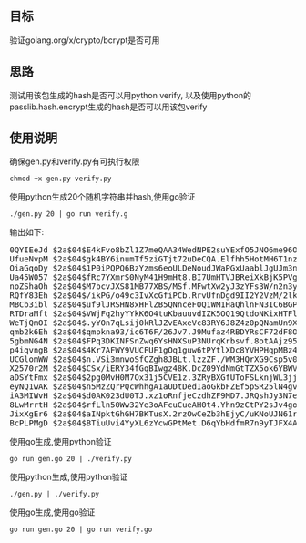 ## 目标
验证golang.org/x/crypto/bcrypt是否可用

## 思路
测试用该包生成的hash是否可以用python verify,
以及使用python的passlib.hash.encrypt生成的hash是否可以用该包verify

## 使用说明

确保gen.py和verify.py有可执行权限
```
chmod +x gen.py verify.py
```

使用python生成20个随机字符串并hash,使用go验证
```
./gen.py 20 | go run verify.g
```

输出如下:
<pre>
0QYIEeJd $2a$04$E4kFvo8bZl1Z7meQAA34WedNPE2suYExfO5JNO6me96Oov0H.huUi verify ok
UfueNvpM $2a$04$gk4BY6inumTf5ziGTjt72uDeCQA.Elfhh5HotMH6T1nz7odvQDTS6 verify ok
OiaGqoDy $2a$04$1P0iPQPQ6BzYzms6eoULDeNoudJWaPGxUaablJgUJm3ni6ynvWbtW verify ok
Ua45W057 $2a$04$fRc7YXmrS0NyM41H9mHt8.BI7UmHTVJBReiXkBjK5PVgAr25TKC/C verify ok
noZShaOh $2a$04$M7bcvJXS81MB77XBS/MSf.MFwtXw2yJ3zYFs3W/n2n3yU3tGKpOR2 verify ok
RQfY83Eh $2a$04$/ikPG/o49c3IvXcGfiPCb.RrvUfnDgd9II2Y2VzM/2lkETgBR/I/K verify ok
MBCb3ibl $2a$04$uf9lJRSHN8xHFlZB5QNnceFOQ1WM1HaQhlnFN3IC6BGPXbhpvrVAC verify ok
RTDraMft $2a$04$VWjFq2hyYYkK6O4tuKbauuvdIZK5OQ19QtdoNKixHTFl6a0jQqF0u verify ok
WeTjQmOI $2a$04$.yYOn7qLsij0kRlJZvEAxeVc83RY6J8Z4z0pQNamUn9XirFOl5ElW verify ok
qmb2k6Eh $2a$04$qmpkna93/ic6T6F/26Jv7.J9Mufaz4RBDYRsCF72dF8OFtxNEicWq verify ok
5gbmNG4N $2a$04$FPq3DKINFSnZwq6YsHNXSuP3NUrqKrbsvf.8otAAjz95zMBgDYTYG verify ok
p4iqvngB $2a$04$4Kr7AFWY9VUCFUF1gOq1guw6tPYtlXDc8YVHPHqpMBz4lK8JvPFu6 verify ok
UCGlomWW $2a$04$n.VSi3mnwoSfCZgh8JBLt.lzzZF./WM3HQrXG9Csp5v0sFsQHo9Cy verify ok
X2570r2M $2a$04$CSx/iERY34fGqBIwgz48K.DcZ09YdNmGtTZX5ok6YBWVZAiJRdh0e verify ok
aDSYtFmx $2a$04$2pg0MvH0M7Ox31j5CVE1z.3ZRyBXGfUToFSLknjWL3jj6d0x078Va verify ok
eyNQ1wAK $2a$04$n5MzZQrPQcWhhgA1aUDtDedIaoGkbFZEf5pSR25lN4gve575BaJWC verify ok
iA3MIWvH $2a$04$d0AK023dU0TJ.xz1oRnfjeCzdhZF9MD7.JRQshJy3N7eTH/ps1J82 verify ok
8LwMrrtH $2a$04$rfLln50Ww32Ye3oAFcuCueAH0t4.Yhn9zCtPY2sJv4goryCUqBOcS verify ok
JixXgEr6 $2a$04$aINpktGhGH7BKTusX.2rzOwCeZb3hEjyC/uKNoUJN61rEFFcG1tZm verify ok
BcPLPMgD $2a$04$BTiuUvi4YyXL6zYcwGPtMet.D6qYbHdfmR7n9yTJFX4ANtfSQCNGq verify ok
</pre>

使用go生成,使用python验证
```
go run gen.go 20 | ./verify.py
```

使用python生成,使用python验证
```
./gen.py | ./verify.py
```

使用go生成,使用go验证
```
go run gen.go 20 | go run verify.go
```


